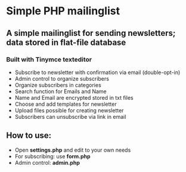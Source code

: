 # Simple PHP mailinglist

## A simple mailinglist for sending newsletters; data stored in flat-file database
### Built with Tinymce texteditor

- Subscribe to newsletter with confirmation via email (double-opt-in)
- Admin control to organize subscribers
- Organize subscribers in categories
- Search function for Emails and Name
- Name and Email are encrypted stored in txt files
- Choose and add templates for newsletter 
- Upload files possible for creating newsletter
- Subscribers can unsubscribe via link in email

## How to use:
- Open **settings.php** and edit to your own needs
- For subscribing: use **form.php**
- Admin control: **admin.php**

